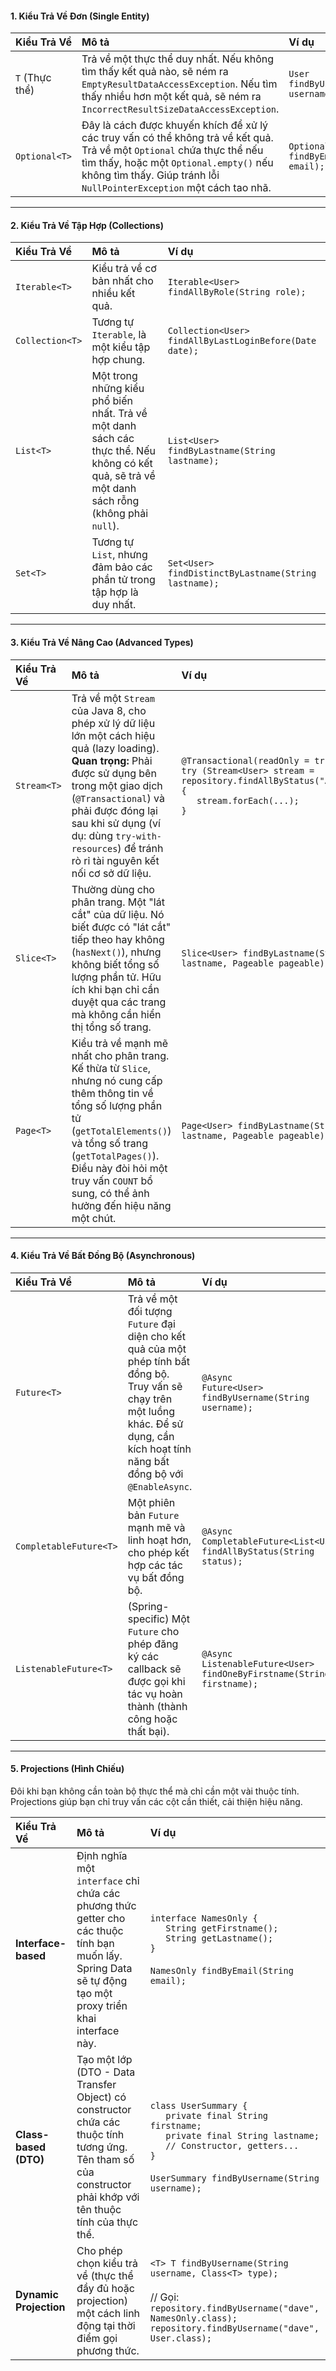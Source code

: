 #### **1. Kiểu Trả Về Đơn (Single Entity)**

| Kiểu Trả Về    | Mô tả                                                                                                                                                                                                                                      | Ví dụ                                       |
| :------------- | :----------------------------------------------------------------------------------------------------------------------------------------------------------------------------------------------------------------------------------------- | :------------------------------------------ |
| `T` (Thực thể) | Trả về một thực thể duy nhất. Nếu không tìm thấy kết quả nào, sẽ ném ra `EmptyResultDataAccessException`. Nếu tìm thấy nhiều hơn một kết quả, sẽ ném ra `IncorrectResultSizeDataAccessException`.                                          | `User findByUsername(String username);`     |
| `Optional<T>`  | Đây là cách được khuyến khích để xử lý các truy vấn có thể không trả về kết quả. Trả về một `Optional` chứa thực thể nếu tìm thấy, hoặc một `Optional.empty()` nếu không tìm thấy. Giúp tránh lỗi `NullPointerException` một cách tao nhã. | `Optional<User> findByEmail(String email);` |

-----

#### **2. Kiểu Trả Về Tập Hợp (Collections)**

| Kiểu Trả Về     | Mô tả                                                                                                                                          | Ví dụ                                                   |
| :-------------- | :--------------------------------------------------------------------------------------------------------------------------------------------- | :------------------------------------------------------ |
| `Iterable<T>`   | Kiểu trả về cơ bản nhất cho nhiều kết quả.                                                                                                     | `Iterable<User> findAllByRole(String role);`            |
| `Collection<T>` | Tương tự `Iterable`, là một kiểu tập hợp chung.                                                                                                | `Collection<User> findAllByLastLoginBefore(Date date);` |
| `List<T>`       | Một trong những kiểu phổ biến nhất. Trả về một danh sách các thực thể. Nếu không có kết quả, sẽ trả về một danh sách rỗng (không phải `null`). | `List<User> findByLastname(String lastname);`           |
| `Set<T>`        | Tương tự `List`, nhưng đảm bảo các phần tử trong tập hợp là duy nhất.                                                                          | `Set<User> findDistinctByLastname(String lastname);`    |

-----

#### **3. Kiểu Trả Về Nâng Cao (Advanced Types)**

| Kiểu Trả Về | Mô tả                                                                                                                                                                                                                                                                                               | Ví dụ                                                                                                                                         |
| :---------- | :-------------------------------------------------------------------------------------------------------------------------------------------------------------------------------------------------------------------------------------------------------------------------------------------------- | :-------------------------------------------------------------------------------------------------------------------------------------------- |
| `Stream<T>` | Trả về một `Stream` của Java 8, cho phép xử lý dữ liệu lớn một cách hiệu quả (lazy loading). **Quan trọng:** Phải được sử dụng bên trong một giao dịch (`@Transactional`) và phải được đóng lại sau khi sử dụng (ví dụ: dùng `try-with-resources`) để tránh rò rỉ tài nguyên kết nối cơ sở dữ liệu. | `@Transactional(readOnly = true)`<br>`try (Stream<User> stream = repository.findAllByStatus("ACTIVE")) {`<br>`   stream.forEach(...);`<br>`}` |
| `Slice<T>`  | Thường dùng cho phân trang. Một "lát cắt" của dữ liệu. Nó biết được có "lát cắt" tiếp theo hay không (`hasNext()`), nhưng không biết tổng số lượng phần tử. Hữu ích khi bạn chỉ cần duyệt qua các trang mà không cần hiển thị tổng số trang.                                                        | `Slice<User> findByLastname(String lastname, Pageable pageable);`                                                                             |
| `Page<T>`   | Kiểu trả về mạnh mẽ nhất cho phân trang. Kế thừa từ `Slice`, nhưng nó cung cấp thêm thông tin về tổng số lượng phần tử (`getTotalElements()`) và tổng số trang (`getTotalPages()`). Điều này đòi hỏi một truy vấn `COUNT` bổ sung, có thể ảnh hưởng đến hiệu năng một chút.                         | `Page<User> findByLastname(String lastname, Pageable pageable);`                                                                              |

-----

#### **4. Kiểu Trả Về Bất Đồng Bộ (Asynchronous)**

| Kiểu Trả Về            | Mô tả                                                                                                                                                                                       | Ví dụ                                                                       |
| :--------------------- | :------------------------------------------------------------------------------------------------------------------------------------------------------------------------------------------ | :-------------------------------------------------------------------------- |
| `Future<T>`            | Trả về một đối tượng `Future` đại diện cho kết quả của một phép tính bất đồng bộ. Truy vấn sẽ chạy trên một luồng khác. Để sử dụng, cần kích hoạt tính năng bất đồng bộ với `@EnableAsync`. | `@Async`<br>`Future<User> findByUsername(String username);`                 |
| `CompletableFuture<T>` | Một phiên bản `Future` mạnh mẽ và linh hoạt hơn, cho phép kết hợp các tác vụ bất đồng bộ.                                                                                                   | `@Async`<br>`CompletableFuture<List<User>> findAllByStatus(String status);` |
| `ListenableFuture<T>`  | (Spring-specific) Một `Future` cho phép đăng ký các callback sẽ được gọi khi tác vụ hoàn thành (thành công hoặc thất bại).                                                                  | `@Async`<br>`ListenableFuture<User> findOneByFirstname(String firstname);`  |

-----

#### **5. Projections (Hình Chiếu)**

Đôi khi bạn không cần toàn bộ thực thể mà chỉ cần một vài thuộc tính. Projections giúp bạn chỉ truy vấn các cột cần thiết, cải thiện hiệu năng.

| Kiểu Trả Về            | Mô tả                                                                                                                                                         | Ví dụ                                                                                                                                                                                                |
| :--------------------- | :------------------------------------------------------------------------------------------------------------------------------------------------------------ | :--------------------------------------------------------------------------------------------------------------------------------------------------------------------------------------------------- |
| **Interface-based**    | Định nghĩa một `interface` chỉ chứa các phương thức getter cho các thuộc tính bạn muốn lấy. Spring Data sẽ tự động tạo một proxy triển khai interface này.    | `interface NamesOnly {`<br>`   String getFirstname();`<br>`   String getLastname();`<br>`}`<br><br>`NamesOnly findByEmail(String email);`                                                            |
| **Class-based (DTO)**  | Tạo một lớp (DTO - Data Transfer Object) có constructor chứa các thuộc tính tương ứng. Tên tham số của constructor phải khớp với tên thuộc tính của thực thể. | `class UserSummary {`<br>`   private final String firstname;`<br>`   private final String lastname;`<br>`   // Constructor, getters...`<br>`}`<br><br>`UserSummary findByUsername(String username);` |
| **Dynamic Projection** | Cho phép chọn kiểu trả về (thực thể đầy đủ hoặc projection) một cách linh động tại thời điểm gọi phương thức.                                                 | `<T> T findByUsername(String username, Class<T> type);`<br><br>// Gọi:<br>`repository.findByUsername("dave", NamesOnly.class);`<br>`repository.findByUsername("dave", User.class);`                  |